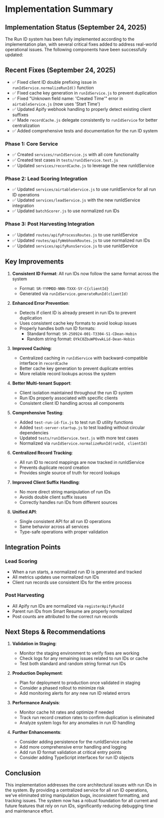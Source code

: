 # Implementation Summary

## Implementation Status (September 24, 2025)

The Run ID system has been fully implemented according to the implementation plan, with several critical fixes added to address real-world operational issues. The following components have been successfully updated:

## Recent Fixes (September 24, 2025)

- ✅ Fixed client ID double prefixing issue in `runIdService.normalizeRunId()` function
- ✅ Fixed cache key generation in `runIdService.js` to prevent duplication
- ✅ Fixed "Unknown field name: 'Created Time'" error in `airtableService.js` (now uses 'Start Time')
- ✅ Updated Apify webhook handling to properly detect existing client suffixes
- ✅ Made `recordCache.js` delegate consistently to `runIdService` for better centralization
- ✅ Added comprehensive tests and documentation for the run ID system

### Phase 1: Core Service
- ✅ Created `services/runIdService.js` with all core functionality
- ✅ Created test cases in `tests/runIdService.test.js`
- ✅ Updated `services/recordCache.js` to leverage the new runIdService

### Phase 2: Lead Scoring Integration
- ✅ Updated `services/airtableService.js` to use runIdService for all run ID operations
- ✅ Updated `services/leadService.js` with the new runIdService integration
- ✅ Updated `batchScorer.js` to use normalized run IDs

### Phase 3: Post Harvesting Integration
- ✅ Updated `routes/apifyProcessRoutes.js` to use runIdService
- ✅ Updated `routes/apifyWebhookRoutes.js` to use normalized run IDs
- ✅ Updated `services/apifyRunsService.js` to use runIdService

## Key Improvements

1. **Consistent ID Format**: All run IDs now follow the same format across the system
   - Format: `SR-YYMMDD-NNN-TXXX-SY-C{clientId}`
   - Generated via `runIdService.generateRunId(clientId)`

2. **Enhanced Error Prevention**:
   - Detects if client ID is already present in run IDs to prevent duplication
   - Uses consistent cache key formats to avoid lookup issues
   - Properly handles both run ID formats:
     - Standard format: `SR-250924-001-T3304-S1-CDean-Hobin`
     - Random string format: `OYkC0ZbuWPOvwkLid-Dean-Hobin`

3. **Improved Caching**:
   - Centralized caching in `runIdService` with backward-compatible interface in `recordCache`
   - Better cache key generation to prevent duplicate entries
   - More reliable record lookups across the system

4. **Better Multi-tenant Support**:
   - Client isolation maintained throughout the run ID system
   - Run IDs properly associated with specific clients
   - Consistent client ID handling across all components

5. **Comprehensive Testing**:
   - Added `test-run-id-fix.js` to test run ID utility functions
   - Added `test-server-startup.js` to test loading without circular dependencies
   - Updated `tests/runIdService.test.js` with more test cases
   - Normalized via `runIdService.normalizeRunId(runId, clientId)`

2. **Centralized Record Tracking**:
   - All run ID to record mappings are now tracked in runIdService
   - Prevents duplicate record creation
   - Provides single source of truth for record lookups

3. **Improved Client Suffix Handling**:
   - No more direct string manipulation of run IDs
   - Avoids double client suffix issues
   - Correctly handles run IDs from different sources

4. **Unified API**:
   - Single consistent API for all run ID operations
   - Same behavior across all services
   - Type-safe operations with proper validation

## Integration Points

### Lead Scoring
- When a run starts, a normalized run ID is generated and tracked
- All metrics updates use normalized run IDs
- Client run records use consistent IDs for the entire process

### Post Harvesting
- All Apify run IDs are normalized via `registerApifyRunId`
- Parent run IDs from Smart Resume are properly normalized
- Post counts are attributed to the correct run records

## Next Steps & Recommendations

1. **Validation in Staging**:
   - Monitor the staging environment to verify fixes are working
   - Check logs for any remaining issues related to run IDs or cache
   - Test both standard and random string format run IDs

2. **Production Deployment**:
   - Plan for deployment to production once validated in staging
   - Consider a phased rollout to minimize risk
   - Add monitoring alerts for any new run ID related errors

3. **Performance Analysis**:
   - Monitor cache hit rates and optimize if needed
   - Track run record creation rates to confirm duplication is eliminated
   - Analyze system logs for any anomalies in run ID handling

4. **Further Enhancements**:
   - Consider adding persistence for the runIdService cache
   - Add more comprehensive error handling and logging
   - Add run ID format validation at critical entry points
   - Consider adding TypeScript interfaces for run ID objects

## Conclusion

This implementation addresses the core architectural issues with run IDs in the system. By providing a centralized service for all run ID operations, we've eliminated string manipulation bugs, inconsistent formatting, and tracking issues. The system now has a robust foundation for all current and future features that rely on run IDs, significantly reducing debugging time and maintenance effort.